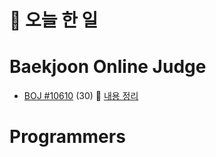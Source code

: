 # :thought_balloon: __오늘 한 일__

# __Baekjoon Online Judge__
* [BOJ #10610](https://www.acmicpc.net/problem/10610) (30)
:link: [내용 정리](https://github.com/seungrokoh/Beakjoon_OnlineJudge/tree/master/%2310610/README.md)
# __Programmers__
